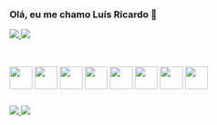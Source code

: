 ### Olá, eu me chamo Luís Ricardo 👋


<div>
  <a href="https://github.com/lrtf">
  <img heigth="48%" src="https://github-readme-stats.vercel.app/api?username=lrtf&show_icons=true&theme=dracula&include_all_commits=true&count_private=true"/>
  <img heigth="48%" src="https://github-readme-stats.vercel.app/api/top-langs/?username=lrtf&layout=compact&theme=dracula&langs_count=16"/>
</div>

##

<div style="display: inline-block"><br>
  <img align="center" alt="" height="40" width="40" src="https://cdn.jsdelivr.net/gh/devicons/devicon/icons/java/java-original.svg" />
  <img align="center" alt="" height="40" width="40" src="https://cdn.jsdelivr.net/gh/devicons/devicon/icons/javascript/javascript-original.svg"/>
  <img align="center" alt="" height="40" width="40" src="https://cdn.jsdelivr.net/gh/devicons/devicon/icons/typescript/typescript-original.svg"/>
  <img align="center" alt="" height="40" width="40" src="https://cdn.jsdelivr.net/gh/devicons/devicon/icons/html5/html5-original.svg"/>
  <img align="center" alt="" height="40" width="40" src="https://cdn.jsdelivr.net/gh/devicons/devicon/icons/css3/css3-original.svg"/>
  <img align="center" alt="" height="40" width="40" src="https://cdn.jsdelivr.net/gh/devicons/devicon/icons/angularjs/angularjs-original.svg"/>
  <img align="center" alt="" height="40" width="40" src="https://cdn.jsdelivr.net/gh/devicons/devicon/icons/react/react-original.svg"/>
  <img align="center" alt="" height="40" width="40" src="https://cdn.jsdelivr.net/gh/devicons/devicon/icons/nodejs/nodejs-original.svg"/>
</div>

##

<div>
  <a href="https://www.linkedin.com/in/luis-ricardo-teixeira-fernandes/" target="_blank">
    <img src="https://img.shields.io/badge/LinkedIn-0077B5?style=for-the-badge&logo=linkedin&logoColor=white" target="_blank">
  </a>
  
  <a href="https://www.youtube.com/c/LuisFernandesTutoriais" target="_blank">
    <img src="https://img.shields.io/badge/YouTube-FF0000?style=for-the-badge&logo=youtube&logoColor=white" target="_blank">
  </a>
  
</div>

